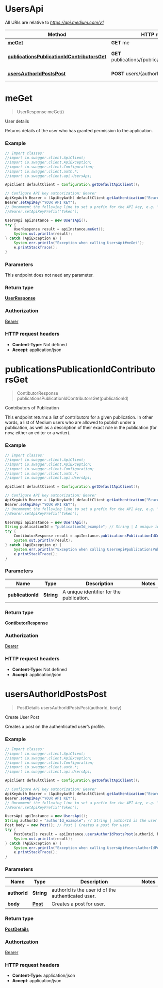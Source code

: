 # UsersApi

All URIs are relative to *https://api.medium.com/v1*

Method | HTTP request | Description
------------- | ------------- | -------------
[**meGet**](UsersApi.md#meGet) | **GET** me | User details
[**publicationsPublicationIdContributorsGet**](UsersApi.md#publicationsPublicationIdContributorsGet) | **GET** publications/{publicationId}/contributors | Contributors of Publication
[**usersAuthorIdPostsPost**](UsersApi.md#usersAuthorIdPostsPost) | **POST** users/{authorId}/posts | Create User Post


<a name="meGet"></a>
# **meGet**
> UserResponse meGet()

User details

Returns details of the user who has granted permission to the application.

### Example
```java
// Import classes:
//import io.swagger.client.ApiClient;
//import io.swagger.client.ApiException;
//import io.swagger.client.Configuration;
//import io.swagger.client.auth.*;
//import io.swagger.client.api.UsersApi;

ApiClient defaultClient = Configuration.getDefaultApiClient();

// Configure API key authorization: Bearer
ApiKeyAuth Bearer = (ApiKeyAuth) defaultClient.getAuthentication("Bearer");
Bearer.setApiKey("YOUR API KEY");
// Uncomment the following line to set a prefix for the API key, e.g. "Token" (defaults to null)
//Bearer.setApiKeyPrefix("Token");

UsersApi apiInstance = new UsersApi();
try {
    UserResponse result = apiInstance.meGet();
    System.out.println(result);
} catch (ApiException e) {
    System.err.println("Exception when calling UsersApi#meGet");
    e.printStackTrace();
}
```

### Parameters
This endpoint does not need any parameter.

### Return type

[**UserResponse**](UserResponse.md)

### Authorization

[Bearer](../README.md#Bearer)

### HTTP request headers

 - **Content-Type**: Not defined
 - **Accept**: application/json

<a name="publicationsPublicationIdContributorsGet"></a>
# **publicationsPublicationIdContributorsGet**
> ContibutorResponse publicationsPublicationIdContributorsGet(publicationId)

Contributors of Publication

This endpoint returns a list of contributors for a given publication. In other words, a list of Medium users who are allowed to publish under a publication, as well as a description of their exact role in the publication (for now, either an editor or a writer).

### Example
```java
// Import classes:
//import io.swagger.client.ApiClient;
//import io.swagger.client.ApiException;
//import io.swagger.client.Configuration;
//import io.swagger.client.auth.*;
//import io.swagger.client.api.UsersApi;

ApiClient defaultClient = Configuration.getDefaultApiClient();

// Configure API key authorization: Bearer
ApiKeyAuth Bearer = (ApiKeyAuth) defaultClient.getAuthentication("Bearer");
Bearer.setApiKey("YOUR API KEY");
// Uncomment the following line to set a prefix for the API key, e.g. "Token" (defaults to null)
//Bearer.setApiKeyPrefix("Token");

UsersApi apiInstance = new UsersApi();
String publicationId = "publicationId_example"; // String | A unique identifier for the publication.
try {
    ContibutorResponse result = apiInstance.publicationsPublicationIdContributorsGet(publicationId);
    System.out.println(result);
} catch (ApiException e) {
    System.err.println("Exception when calling UsersApi#publicationsPublicationIdContributorsGet");
    e.printStackTrace();
}
```

### Parameters

Name | Type | Description  | Notes
------------- | ------------- | ------------- | -------------
 **publicationId** | **String**| A unique identifier for the publication. |

### Return type

[**ContibutorResponse**](ContibutorResponse.md)

### Authorization

[Bearer](../README.md#Bearer)

### HTTP request headers

 - **Content-Type**: Not defined
 - **Accept**: application/json

<a name="usersAuthorIdPostsPost"></a>
# **usersAuthorIdPostsPost**
> PostDetails usersAuthorIdPostsPost(authorId, body)

Create User Post

Creates a post on the authenticated user’s profile.

### Example
```java
// Import classes:
//import io.swagger.client.ApiClient;
//import io.swagger.client.ApiException;
//import io.swagger.client.Configuration;
//import io.swagger.client.auth.*;
//import io.swagger.client.api.UsersApi;

ApiClient defaultClient = Configuration.getDefaultApiClient();

// Configure API key authorization: Bearer
ApiKeyAuth Bearer = (ApiKeyAuth) defaultClient.getAuthentication("Bearer");
Bearer.setApiKey("YOUR API KEY");
// Uncomment the following line to set a prefix for the API key, e.g. "Token" (defaults to null)
//Bearer.setApiKeyPrefix("Token");

UsersApi apiInstance = new UsersApi();
String authorId = "authorId_example"; // String | authorId is the user id of the authenticated user.
Post body = new Post(); // Post | Creates a post for user.
try {
    PostDetails result = apiInstance.usersAuthorIdPostsPost(authorId, body);
    System.out.println(result);
} catch (ApiException e) {
    System.err.println("Exception when calling UsersApi#usersAuthorIdPostsPost");
    e.printStackTrace();
}
```

### Parameters

Name | Type | Description  | Notes
------------- | ------------- | ------------- | -------------
 **authorId** | **String**| authorId is the user id of the authenticated user. |
 **body** | [**Post**](Post.md)| Creates a post for user. |

### Return type

[**PostDetails**](PostDetails.md)

### Authorization

[Bearer](../README.md#Bearer)

### HTTP request headers

 - **Content-Type**: application/json
 - **Accept**: application/json

